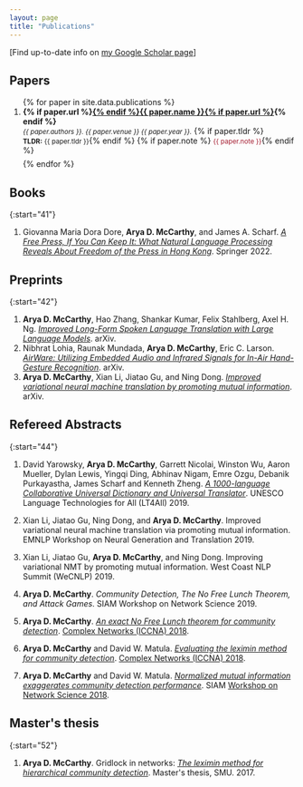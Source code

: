 ```yaml
---
layout: page
title: "Publications"
---
```



[Find up-to-date info on [my Google Scholar page](https://scholar.google.com/citations?hl=en&user=erysFsoAAAAJ&view_op=list_works&sortby=pubdate)] 

## Papers

<ol>
{% for paper in site.data.publications %}
  <li style="padding-bottom: 0.5em;">
  <strong>{% if paper.url %}<a href="{{ paper.url }}">{% endif %}{{ paper.name }}{% if paper.url %}</a>{% endif %}</strong>
  <br>
    <small><i>{{ paper.authors }}. {{ paper.venue }} {{ paper.year }}.</i></small>
  {% if paper.tldr %}<br><small><strong>TLDR:</strong> {{ paper.tldr }}</small>{% endif %}
    {% if paper.note %} <small><span style="color: rgb(165, 28, 48);">{{ paper.note }}</span></small>{% endif %}
  </li>
{% endfor %}
</ol>

## Books

{:start="41"}
1. Giovanna Maria Dora Dore, **Arya D. McCarthy**, and James A. Scharf. [*A Free Press, If You Can Keep It: What Natural Language Processing Reveals About Freedom of the Press in Hong Kong*](https://link.springer.com/book/9783031275852). Springer 2022.

## Preprints

{:start="42"}
1. **Arya D. McCarthy**, Hao Zhang, Shankar Kumar, Felix Stahlberg, Axel H. Ng. [*Improved Long-Form Spoken Language Translation with Large Language Models*](https://arxiv.org/abs/2212.09895). arXiv.
1. Nibhrat Lohia, Raunak Mundada, **Arya D. McCarthy**, Eric C. Larson. [*AirWare: Utilizing Embedded Audio and Infrared Signals for In-Air Hand-Gesture Recognition*](https://arxiv.org/abs/2101.10245). arXiv.
1. **Arya D. McCarthy**, Xian Li, Jiatao Gu, and Ning Dong. [*Improved variational neural machine translation by promoting mutual information*](https://arxiv.org/abs/1909.09237). arXiv.

## Refereed Abstracts

{:start="44"}
1. David Yarowsky, **Arya D. McCarthy**, Garrett Nicolai, Winston Wu, Aaron Mueller, Dylan Lewis, Yingqi Ding, Abhinav Nigam, Emre Ozgu, Debanik Purkayastha, James Scharf and Kenneth Zheng. *[A 1000-language Collaborative Universal Dictionary and Universal Translator](https://en.unesco.org/sites/default/files/lt4all_programme_day2and3.pdf)*. UNESCO Language Technologies for All (LT4All) 2019.

1. Xian Li, Jiatao Gu, Ning Dong, and **Arya D. McCarthy**. Improved variational neural machine translation via promoting mutual information. EMNLP Workshop on Neural Generation and Translation 2019.
1. Xian Li, Jiatao Gu, **Arya D. McCarthy**, and Ning Dong. Improving variational NMT by promoting mutual information. West Coast NLP Summit (WeCNLP) 2019.
1. **Arya D. McCarthy**. *Community Detection, The No Free Lunch Theorem, and Attack Games*. SIAM Workshop on Network Science 2019.
1. **Arya D. McCarthy**. [*An exact No Free Lunch theorem for community detection*](http://cs.jhu.edu/~arya/mccarthy.iccna18.pdf). [Complex Networks (ICCNA) 2018](https://www.complexnetworks.org).
1. **Arya D. McCarthy** and David W. Matula. [*Evaluating the leximin method for community detection*](http://cs.jhu.edu/~arya/mccarthy+matula.iccna18.pdf). [Complex Networks (ICCNA) 2018](https://www.complexnetworks.org).
1. **Arya D. McCarthy** and David W. Matula. [*Normalized mutual information exaggerates community detection performance*](http://cs.jhu.edu/~arya/mccarthy+matula.ns18.pdf). SIAM [Workshop on Network Science 2018](https://www.siam.org/conferences/CM/Main/ns18). 

## Master's thesis


{:start="52"}

1. **Arya D. McCarthy**. Gridlock in networks: [*The leximin method for hierarchical community detection*](https://search.proquest.com/docview/1907180434). Master's thesis, SMU. 2017.
